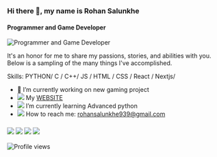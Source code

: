 ### Hi there 👋, my name is Rohan Salunkhe
#### Programmer and Game Developer
![Programmer and Game Developer](https://encrypted-tbn0.gstatic.com/images?q=tbn:ANd9GcTwjxK1Skybafj-TL5mEC-_CJp5xwexjgiVPg&usqp=CAU)

It's an honor for me to share my passions, stories, and abilities with you. Below is a sampling of the many things I've accomplished.

Skills: PYTHON/ C / C++/ JS / HTML / CSS / React / Nextjs/

- 🔭 I’m currently working on new gaming project 
- <img src="https://img.icons8.com/ios/12/fa314a/internet--v2.png"/> My [WEBSITE](https://amrohan.ml)
- <img src="https://img.icons8.com/color/12/fa314a/critical-thinking--v2.png"/> I’m currently learning Advanced python  
- <img src="https://img.icons8.com/ios-filled/12/fa314a/speech-bubble--v2.png"/> How to reach me: rohansalunkhe939@gmail.com 

### [<img src="https://img.icons8.com/ios/30/fa314a/instagram-new--v3.png"/>](https://www.instagram.com/amrohann/) [<img src="https://img.icons8.com/ios/30/fa314a/facebook--v2.png"/>](https://www.facebook.com/amrohann) [<img src="https://img.icons8.com/ios/30/fa314a/twitter-circled--v2.png"/>](https://twitter.com/Amrohann) [<img src="https://img.icons8.com/ios/30/fa314a/github.png"/>](https://github.com/amrohan)
![Profile views](https://gpvc.arturio.dev/amrohan)  
